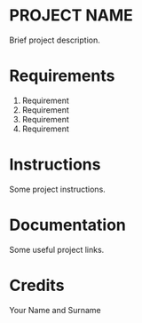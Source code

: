 # PROJECT NAME

Brief project description.

# Requirements

1. Requirement
2. Requirement
3. Requirement
4. Requirement

# Instructions

Some project instructions.

# Documentation

Some useful project links.

# Credits

Your Name and Surname